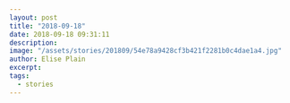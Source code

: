 ```yaml
---
layout: post
title: "2018-09-18"
date: 2018-09-18 09:31:11
description: 
image: "/assets/stories/201809/54e78a9428cf3b421f2281b0c4dae1a4.jpg"
author: Elise Plain
excerpt: 
tags: 
  - stories
---
```



<p></p>
